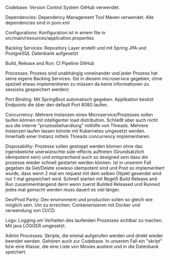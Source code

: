 Codebase: Version Control System GitHub verwendet.

Dependencies: Dependency Management Tool Maven verwendet. Alle dependencies sind in pom.xml

Configurations: Konfiguration ist in einem file in src/main/resources/application.properties

Backing Services: Repository Layer erstellt und mit Spring JPA und PostgreSQL Datenbank aufgesetzt

Build, Release and Run: CI Pipeline GitHub

Processes: Prozess sind unabhängig voneinander und jeder Prozess hat seine eigene Backing Services. (Ist in diesem 
microservice gegeben, ohne speziell etwas implementieren zu müssen da keine informationen zu sessions gespeichert werden)

Port Binding: Mit SpringBoot automatisch gegeben. Applikation besitzt Endpoints die über den default Port 8080 laufen.

Concurrency: Mehrere Instanzen eines Microservice/Prozesses sollen laufen können mit intelligenter load distribution. 
Schließt aber auch nicht aus die interne "prozessbehandlung" mithilfe von Threads.
Mehrere Instanzen laufen lassen könnte mit Kubernetes umgesetzt werden. Innerhalb einer Instanz mittels Threads 
concurrency implementieren.

Disposability: Prozesse sollen gestoppt werden können ohne das irgendwelche unerwünschte side-effects auftreten 
(Grundsätzlich idempotent sein) und entsprechend auch so designed sein dass die prozesse wieder schnell gestartet werden
können. Ist in unserem Fall gegeben da Get/Delete sowieso idempotent sind und Post so implementiert wurde, dass wenn
2 mal ein request mit dem selben Objekt gesendet wird nur 1 mal gespeichert wird.
Schnell starten mit Regel5 Build Release and Run zusammenhängend denn wenn zuerst Builded Released und Runned jedes mal
gemacht werden muss dauert es viel länger.

Dev/Prod Parity: Dev environment und production sollen so gleich wie möglich sein. Um zu erreichen: Containerisieren 
mit Docker und verwendung von CI/CD.

Logs: Logging um Verhalten des laufenden Prozesses sichtbar zu machen. Mit java LOGGER umgesetzt.

Admin Processes: Skripte, die einmal aufgerufen werden und direkt wieder beendet werden. Gehören auch zur Codebase.
In unserem Fall ein "skript" bzw eine Klasse, die eine Liste von Movies ausliest und in die Datenbank speichert.